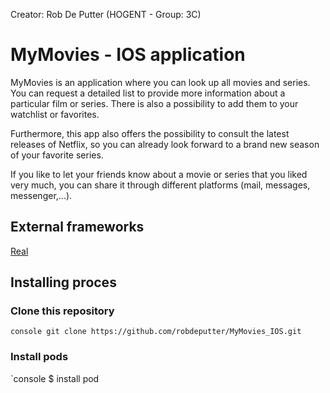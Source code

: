 Creator: Rob De Putter (HOGENT - Group: 3C)

# MyMovies - IOS application

MyMovies is an application where you can look up all movies and series. You can request a detailed list to provide more information about a particular film or series.  There is also a possibility to add them to your watchlist or favorites. 

Furthermore, this app also offers the possibility to consult the latest releases of Netflix, so you can already look forward to a brand new season of your favorite series.

If you like to let your friends know about a movie or series that you liked very much, you can share it through different platforms (mail, messages, messenger,...).

## External frameworks
[Real](https://realm.io)

## Installing proces
### Clone this repository
`console
git clone https://github.com/robdeputter/MyMovies_IOS.git
`

### Install pods
`console
$ install pod
